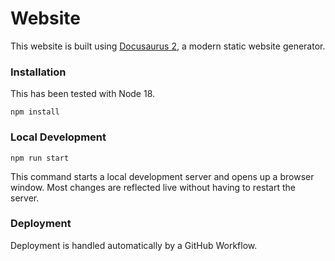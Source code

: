 # Website

This website is built using [Docusaurus 2](https://docusaurus.io/), a modern static website generator.

### Installation

This has been tested with Node 18.

```shell
npm install
```

### Local Development

```shell
npm run start
```

This command starts a local development server and opens up a browser window. Most changes are reflected live without having to restart the server.

### Deployment

Deployment is handled automatically by a GitHub Workflow.
